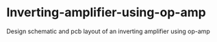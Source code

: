 # Inverting-amplifier-using-op-amp
Design schematic and pcb layout of an inverting amplifier using op-amp
